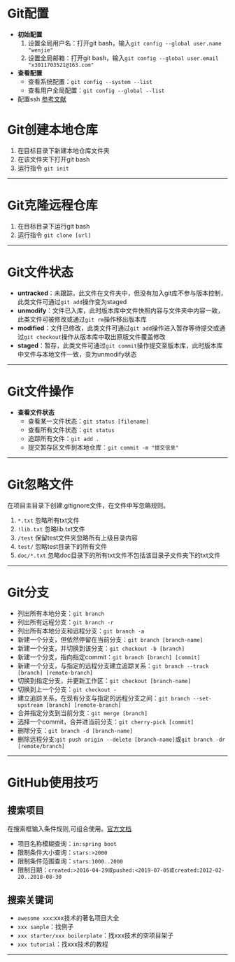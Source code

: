 # Git配置
* **初始配置**
  1. 设置全局用户名：打开git bash，输入`git config --global user.name "wenjie"`
  2. 设置全局邮箱：打开git bash，输入`git config --global user.email "x3011703521@163.com"`
* **查看配置**
  * 查看系统配置：`git config --system --list`
  * 查看用户全局配置：`git config --global --list`
* 配置ssh
  [参考文献](https://blog.csdn.net/weixin_44406127/article/details/137540031)
# Git创建本地仓库
1. 在目标目录下新建本地仓库文件夹
2. 在该文件夹下打开git bash
3. 运行指令 `git init`
***
# Git克隆远程仓库
1. 在目标目录下运行git bash
2. 运行指令 `git clone [url]`
***
# Git文件状态
* **untracked**：未跟踪，此文件在文件夹中，但没有加入git库不参与版本控制，此类文件可通过`git add`操作变为staged
* **unmodify**：文件已入库，此时版本库中文件快照内容与文件夹中内容一致，此类文件可被修改或通过`git rm`操作移出版本库
* **modified**：文件已修改，此类文件可通过`git add`操作进入暂存等待提交或通过`git checkout`操作从版本库中取出原版文件覆盖修改
* **staged**：暂存，此类文件可通过`git commit`操作提交至版本库，此时版本库中文件与本地文件一致，变为unmodify状态
***
# Git文件操作
* **查看文件状态**
  * 查看某一文件状态：`git status [filename]`
  * 查看所有文件状态：`git status`
  * 追踪所有文件：`git add .`
  * 提交暂存区文件到本地仓库：`git commit -m "提交信息"`
***
# Git忽略文件
在项目主目录下创建.gitignore文件，在文件中写忽略规则。
1. `*.txt` 忽略所有txt文件
2. `!lib.txt` 忽略lib.txt文件
3. `/test` 保留test文件夹忽略所有上级目录内容
4. `test/` 忽略test目录下的所有文件
5. `doc/*.txt` 忽略doc目录下的所有txt文件不包括该目录子文件夹下的txt文件
***
# Git分支 
* 列出所有本地分支：`git branch`
* 列出所有远程分支：`git branch -r`
* 列出所有本地分支和远程分支：`git branch -a`
* 新建一个分支，但依然停留在当前分支：`git branch [branch-name]`
* 新建一个分支，并切换到该分支：`git checkout -b [branch]`
* 新建一个分支，指向指定commit：`git branch [branch] [commit]`
* 新建一个分支，与指定的远程分支建立追踪关系：`git branch --track [branch] [remote-branch]`
* 切换到指定分支，并更新工作区：`git checkout [branch-name]`
* 切换到上一个分支：`git checkout -`
* 建立追踪关系，在现有分支与指定的远程分支之间：`git branch --set-upstream [branch] [remote-branch]`
* 合并指定分支到当前分支：`git merge [branch]`
* 选择一个commit，合并进当前分支：`git cherry-pick [commit]`
* 删除分支：`git branch -d [branch-name]`
* 删除远程分支:`git push origin --delete [branch-name]`或`git branch -dr [remote/branch]`
***
# GitHub使用技巧
## 搜索项目
在搜索框输入条件规则,可组合使用。[官方文档](https://docs.github.com/zh/search-github)
* 项目名称模糊查询：`in:spring boot`
* 限制条件大小查询：`stars:>2000`
* 限制条件范围查询：`stars:1000..2000`
* 限制日期：`created:>2016-04-29或pushed:<2019-07-05或created:2012-02-20..2018-08-30`
## 搜索关键词
* `awesome xxx`:xxx技术的著名项目大全
* `xxx sample`：找例子
* `xxx starter/xxx boilerplate`：找xxx技术的空项目架子
* `xxx tutorial`：找xxx技术的教程
***
